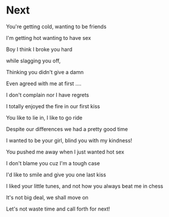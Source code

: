 # Next

You're getting cold, wanting to be friends

I'm getting hot wanting to have sex


Boy I think I broke you hard

while slagging you off,

Thinking you didn't give a damn

Even agreed with me at first ....


I don't complain nor I have regrets

I totally enjoyed the fire in our first kiss


You like to lie in, I like to go ride

Despite our differences we had a pretty good time


I wanted to be your girl, blind you with my kindness!

You pushed me away when I just wanted hot sex

I don't blame you cuz I'm a tough case


I'd like to smile and give you one last kiss

I liked your little tunes, and not how you always beat me in chess


It's not big deal, we shall move on

Let's not waste time and call forth for next!